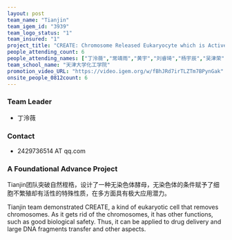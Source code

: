 ```yaml
---
layout: post
team_name: "Tianjin"
team_igem_id: "3939"
team_logo_status: "1"
team_insured: "1"
project_title: "CREATE: Chromosome Released Eukaryocyte which is Active, Transitory and Environment-friendly"
people_attending_count: 6
people_attending_names: ["丁泠薇","常靖雨","黄宇","刘睿琦","杨宇辰","吴津荣"]
team_school_name: "天津大学化工学院"
promotion_video_URL: "https://video.igem.org/w/fBhJRd7irTLZTm7BPynGak"
onsite_people_0812count: 6
---
```



### Team Leader
* 丁泠薇

### Contact
* 2429736514 AT qq.com

### A Foundational Advance Project

Tianjin团队突破自然桎梏，设计了一种无染色体酵母，无染色体的条件赋予了细胞不繁殖却有活性的特殊性质，在多方面具有极大应用潜力。

Tianjin team demonstrated CREATE, a kind of eukaryotic cell that removes chromosomes. As it gets rid of the chromosomes, it has other functions, such as good biological safety. Thus, it can be applied to drug delivery and large DNA fragments transfer and other aspects.